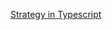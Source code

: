 <a href="https://refactoring.guru/design-patterns/strategy/typescript/example" target="_blank">Strategy in Typescript</a>